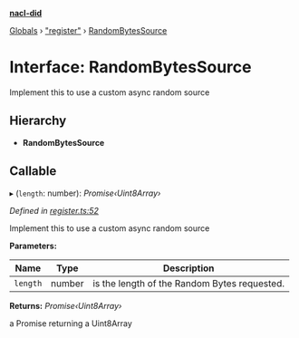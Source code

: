 **[nacl-did](../README.md)**

[Globals](../globals.md) › ["register"](../modules/_register_.md) › [RandomBytesSource](_register_.randombytessource.md)

# Interface: RandomBytesSource

Implement this to use a custom async random source

## Hierarchy

* **RandomBytesSource**

## Callable

▸ (`length`: number): *Promise‹Uint8Array›*

*Defined in [register.ts:52](https://github.com/uport-project/nacl-did/blob/450728f/src/register.ts#L52)*

Implement this to use a custom async random source

**Parameters:**

Name | Type | Description |
------ | ------ | ------ |
`length` | number | is the length of the Random Bytes requested. |

**Returns:** *Promise‹Uint8Array›*

a Promise returning a Uint8Array